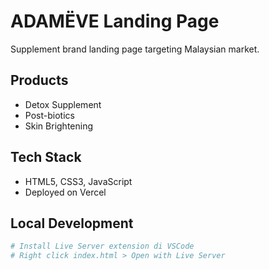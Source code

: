# ADAMËVE Landing Page

Supplement brand landing page targeting Malaysian market.

## Products
- Detox Supplement
- Post-biotics
- Skin Brightening

## Tech Stack
- HTML5, CSS3, JavaScript
- Deployed on Vercel

## Local Development
```bash
# Install Live Server extension di VSCode
# Right click index.html > Open with Live Server